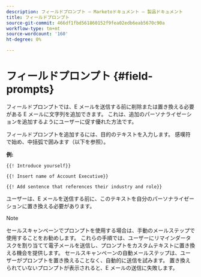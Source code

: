 ```yaml
---
description: フィールドプロンプト — Marketoドキュメント — 製品ドキュメント
title: フィールドプロンプト
source-git-commit: 466df1fbd561860152f9fea02edb6eab5670c90a
workflow-type: tm+mt
source-wordcount: '160'
ht-degree: 0%

---
```


# フィールドプロンプト {#field-prompts}

フィールドプロンプトでは、E メールを送信する前に削除または置き換える必要がある E メールに文字列を追加できます。 これは、追加のパーソナライゼーションを追加するようにユーザーに促す優れた方法です。

フィールドプロンプトを追加するには、目的のテキストを入力します。 感嘆符で始め、中括弧で囲みます（以下を参照）。

**例:**

`{{! Introduce yourself}}`

`{{! Insert name of Account Executive}}`

`{{! Add sentence that references their industry and role}}`

ユーザーは、E メールを送信する前に、このテキストを自分のパーソナライゼーションに置き換える必要があります。

>[!NOTE]
>
>セールスキャンペーンでプロンプトを使用する場合は、手動のメールステップで使用することをお勧めします。 これらの手順では、ユーザーにリマインダータスクを割り当てて電子メールを送信し、プロンプトをカスタムテキストに置き換える機会を提供します。 セールスキャンペーンの自動メールステップは、ユーザーがプロンプトを置き換えることなく、自動的に送信を試みます。 置き換えられていないプロンプトが表示されると、E メールの送信に失敗します。
